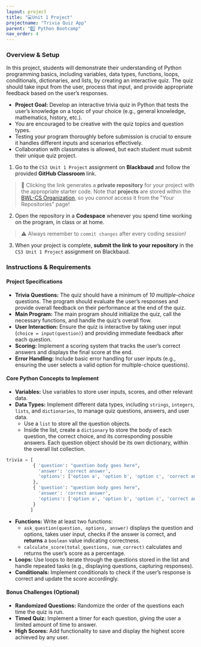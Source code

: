 ```yaml
---
layout: project
title: "💻Unit 1 Project"
projectname: "Trivia Quiz App"
parent: "1️⃣ Python Bootcamp"
nav_order: 4
---
```


### Overview & Setup
In this project, students will demonstrate their understanding of Python programming basics, including variables, data types, functions, loops, conditionals, dictionaries, and lists, by creating an interactive quiz. The quiz should take input from the user, process that input, and provide appropriate feedback based on the user’s responses.

- **Project Goal:** Develop an interactive trivia quiz in Python that tests the user’s knowledge on a topic of your choice (e.g., general knowledge, mathematics, history, etc.).
- You are encouraged to be creative with the quiz topics and question types.
- Testing your program thoroughly before submission is crucial to ensure it handles different inputs and scenarios effectively.
- Collaboration with classmates is allowed, but each student must submit their unique quiz project.

<div class="setup" markdown="block">

1. Go to the `CS3 Unit 1 Project` assignment on **Blackbaud** and follow the provided **GitHub Classroom** link.
  > 📁 Clicking the link generates a **private repository** for your project with the appropriate starter code. Note that **projects** are stored within the [BWL-CS Organization](https://github.com/BWL-CS), so you _cannot_ access it from the "Your Repositories" page!
2. Open the repository in a **Codespace** whenever you spend time working on the program, in class or at home. 
  > ⚠️ Always remember to `commit changes` after every coding session!
3. When your project is complete, **submit the link to your repository** in the `CS3 Unit 1 Project` assignment on Blackbaud.

</div>

### Instructions & Requirements

<div class="task" markdown="block">

#### Project Specifications
- **Trivia Questions:** The quiz should have a minimum of _10 multiple-choice_ questions. The program should evaluate the user’s responses and provide overall feedback on their performance at the end of the quiz.
- **Main Program:** The main program should initialize the quiz, call the necessary functions, and handle the quiz’s overall flow.
- **User Interaction:** Ensure the quiz is interactive by taking user input (`choice = input(question)`) and providing immediate feedback after each question.
- **Scoring:** Implement a scoring system that tracks the user’s correct answers and displays the final score at the end.
- **Error Handling:** Include basic error handling for user inputs (e.g., ensuring the user selects a valid option for multiple-choice questions).

#### Core Python Concepts to Implement
- **Variables:** Use variables to store user inputs, scores, and other relevant data.
- **Data Types:** Implement different data types, including `strings`, `integers`, `lists`, and `dictionaries`, to manage quiz questions, answers, and user data.
  - Use a `list` to store all the question objects. 
  - Inside the list, create a `dictionary` to store the body of each question, the correct choice, and its corresponding possible answers. Each question object should be its own dictionary, within the overall list collection.
 
```python
trivia = [
          { 'question': "question body goes here",
            'answer': 'correct answer',
            'options': ['option a', 'option b', 'option c', 'correct answer'],
          },
          { 'question': "question body goes here",
            'answer': 'correct answer',
            'options': ['option a', 'option b', 'option c', 'correct answer'],
          }
         ]
```

- **Functions:** Write at least two functions:
  - `ask_question(question, options, answer)` displays the question and options, takes user input, checks if the answer is correct, and **returns** a `boolean` value indicating correctness.
  - `calculate_score(total_questions, num_correct)` calculates and returns the user’s score as a percentage.
- **Loops:** Use loops to iterate through the questions stored in the list and handle repeated tasks (e.g., displaying questions, capturing responses).
- **Conditionals:** Implement conditionals to check if the user’s response is correct and update the score accordingly.

#### Bonus Challenges (Optional)
- **Randomized Questions:** Randomize the order of the questions each time the quiz is run.
- **Timed Quiz:** Implement a timer for each question, giving the user a limited amount of time to answer.
- **High Scores:** Add functionality to save and display the highest score achieved by any user.


</div> 


